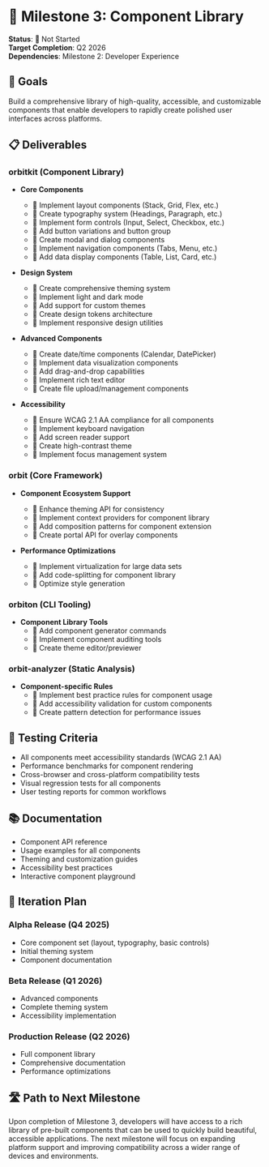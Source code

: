 # 🧩 Milestone 3: Component Library

**Status**: 🔴 Not Started  
**Target Completion**: Q2 2026  
**Dependencies**: Milestone 2: Developer Experience

## 🎯 Goals

Build a comprehensive library of high-quality, accessible, and customizable components that enable developers to rapidly create polished user interfaces across platforms.

## 📋 Deliverables

### orbitkit (Component Library)

- **Core Components**
  - 🔴 Implement layout components (Stack, Grid, Flex, etc.)
  - 🔴 Create typography system (Headings, Paragraph, etc.)
  - 🔴 Implement form controls (Input, Select, Checkbox, etc.)
  - 🔴 Add button variations and button group
  - 🔴 Create modal and dialog components
  - 🔴 Implement navigation components (Tabs, Menu, etc.)
  - 🔴 Add data display components (Table, List, Card, etc.)

- **Design System**
  - 🔴 Create comprehensive theming system
  - 🔴 Implement light and dark mode
  - 🔴 Add support for custom themes
  - 🔴 Create design tokens architecture
  - 🔴 Implement responsive design utilities

- **Advanced Components**
  - 🔴 Create date/time components (Calendar, DatePicker)
  - 🔴 Implement data visualization components
  - 🔴 Add drag-and-drop capabilities
  - 🔴 Implement rich text editor
  - 🔴 Create file upload/management components

- **Accessibility**
  - 🔴 Ensure WCAG 2.1 AA compliance for all components
  - 🔴 Implement keyboard navigation
  - 🔴 Add screen reader support
  - 🔴 Create high-contrast theme
  - 🔴 Implement focus management system

### orbit (Core Framework)

- **Component Ecosystem Support**
  - 🔴 Enhance theming API for consistency
  - 🔴 Implement context providers for component library
  - 🔴 Add composition patterns for component extension
  - 🔴 Create portal API for overlay components

- **Performance Optimizations**
  - 🔴 Implement virtualization for large data sets
  - 🔴 Add code-splitting for component library
  - 🔴 Optimize style generation

### orbiton (CLI Tooling)

- **Component Library Tools**
  - 🔴 Add component generator commands
  - 🔴 Implement component auditing tools
  - 🔴 Create theme editor/previewer

### orbit-analyzer (Static Analysis)

- **Component-specific Rules**
  - 🔴 Implement best practice rules for component usage
  - 🔴 Add accessibility validation for custom components
  - 🔴 Create pattern detection for performance issues

## 🧪 Testing Criteria

- All components meet accessibility standards (WCAG 2.1 AA)
- Performance benchmarks for component rendering
- Cross-browser and cross-platform compatibility tests
- Visual regression tests for all components
- User testing reports for common workflows

## 📚 Documentation

- Component API reference
- Usage examples for all components
- Theming and customization guides
- Accessibility best practices
- Interactive component playground

## 🔄 Iteration Plan

### Alpha Release (Q4 2025)
- Core component set (layout, typography, basic controls)
- Initial theming system
- Component documentation

### Beta Release (Q1 2026)
- Advanced components
- Complete theming system
- Accessibility implementation

### Production Release (Q2 2026)
- Full component library
- Comprehensive documentation
- Performance optimizations

## 🛣️ Path to Next Milestone

Upon completion of Milestone 3, developers will have access to a rich library of pre-built components that can be used to quickly build beautiful, accessible applications. The next milestone will focus on expanding platform support and improving compatibility across a wider range of devices and environments.
